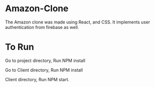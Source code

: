 # Amazon-Clone
The Amazon clone was made using React, and CSS. It implements user authentication from firebase as well.

# To Run
Go to project directory, Run NPM install

Go to Client directory, Run NPM install

Client directory, Run NPM start.
